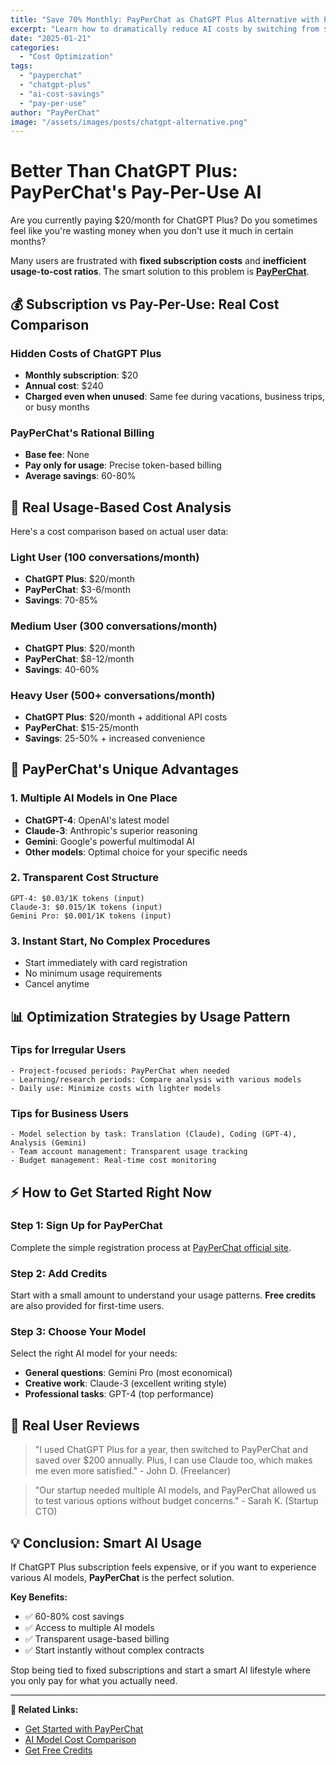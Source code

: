 ```yaml
---
title: "Save 70% Monthly: PayPerChat as ChatGPT Plus Alternative with Pay-Per-Use Model"
excerpt: "Learn how to dramatically reduce AI costs by switching from $20/month ChatGPT Plus subscription to PayPerChat's pay-per-use model."
date: "2025-01-21"
categories:
  - "Cost Optimization"
tags:
  - "payperchat"
  - "chatgpt-plus"
  - "ai-cost-savings"
  - "pay-per-use"
author: "PayPerChat"
image: "/assets/images/posts/chatgpt-alternative.png"
---
```


# Better Than ChatGPT Plus: PayPerChat's Pay-Per-Use AI

Are you currently paying $20/month for ChatGPT Plus? Do you sometimes feel like you're wasting money when you don't use it much in certain months?

Many users are frustrated with **fixed subscription costs** and **inefficient usage-to-cost ratios**. The smart solution to this problem is **[PayPerChat](https://payperchat.org)**.

## 💰 Subscription vs Pay-Per-Use: Real Cost Comparison

### Hidden Costs of ChatGPT Plus
- **Monthly subscription**: $20
- **Annual cost**: $240
- **Charged even when unused**: Same fee during vacations, business trips, or busy months

### PayPerChat's Rational Billing
- **Base fee**: None
- **Pay only for usage**: Precise token-based billing
- **Average savings**: 60-80%

## 🔢 Real Usage-Based Cost Analysis

Here's a cost comparison based on actual user data:

### Light User (100 conversations/month)
- **ChatGPT Plus**: $20/month
- **PayPerChat**: $3-6/month
- **Savings**: 70-85%

### Medium User (300 conversations/month)
- **ChatGPT Plus**: $20/month
- **PayPerChat**: $8-12/month
- **Savings**: 40-60%

### Heavy User (500+ conversations/month)
- **ChatGPT Plus**: $20/month + additional API costs
- **PayPerChat**: $15-25/month
- **Savings**: 25-50% + increased convenience

## 🚀 PayPerChat's Unique Advantages

### 1. Multiple AI Models in One Place
- **ChatGPT-4**: OpenAI's latest model
- **Claude-3**: Anthropic's superior reasoning
- **Gemini**: Google's powerful multimodal AI
- **Other models**: Optimal choice for your specific needs

### 2. Transparent Cost Structure
```
GPT-4: $0.03/1K tokens (input)
Claude-3: $0.015/1K tokens (input)
Gemini Pro: $0.001/1K tokens (input)
```

### 3. Instant Start, No Complex Procedures
- Start immediately with card registration
- No minimum usage requirements
- Cancel anytime

## 📊 Optimization Strategies by Usage Pattern

### Tips for Irregular Users
```
- Project-focused periods: PayPerChat when needed
- Learning/research periods: Compare analysis with various models
- Daily use: Minimize costs with lighter models
```

### Tips for Business Users
```
- Model selection by task: Translation (Claude), Coding (GPT-4), Analysis (Gemini)
- Team account management: Transparent usage tracking
- Budget management: Real-time cost monitoring
```

## ⚡ How to Get Started Right Now

### Step 1: Sign Up for PayPerChat
Complete the simple registration process at [PayPerChat official site](https://payperchat.org).

### Step 2: Add Credits
Start with a small amount to understand your usage patterns. **Free credits** are also provided for first-time users.

### Step 3: Choose Your Model
Select the right AI model for your needs:
- **General questions**: Gemini Pro (most economical)
- **Creative work**: Claude-3 (excellent writing style)
- **Professional tasks**: GPT-4 (top performance)

## 🎯 Real User Reviews

> "I used ChatGPT Plus for a year, then switched to PayPerChat and saved over $200 annually. Plus, I can use Claude too, which makes me even more satisfied." - John D. (Freelancer)

> "Our startup needed multiple AI models, and PayPerChat allowed us to test various options without budget concerns." - Sarah K. (Startup CTO)

## 💡 Conclusion: Smart AI Usage

If ChatGPT Plus subscription feels expensive, or if you want to experience various AI models, **PayPerChat** is the perfect solution.

**Key Benefits:**
- ✅ 60-80% cost savings
- ✅ Access to multiple AI models
- ✅ Transparent usage-based billing
- ✅ Start instantly without complex contracts

Stop being tied to fixed subscriptions and start a smart AI lifestyle where you only pay for what you actually need.

---

**🔗 Related Links:**
- [Get Started with PayPerChat](https://payperchat.org)
- [AI Model Cost Comparison](https://payperchat.org/pricing)
- [Get Free Credits](https://payperchat.org/free-credits)